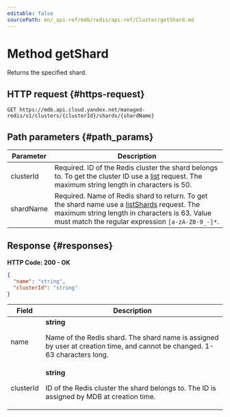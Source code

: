 ```yaml
---
editable: false
sourcePath: en/_api-ref/mdb/redis/api-ref/Cluster/getShard.md
---
```


# Method getShard
Returns the specified shard.
 

 
## HTTP request {#https-request}
```
GET https://mdb.api.cloud.yandex.net/managed-redis/v1/clusters/{clusterId}/shards/{shardName}
```
 
## Path parameters {#path_params}
 
Parameter | Description
--- | ---
clusterId | Required. ID of the Redis cluster the shard belongs to. To get the cluster ID use a [list](/docs/managed-redis/api-ref/Cluster/list) request.  The maximum string length in characters is 50.
shardName | Required. Name of Redis shard to return. To get the shard name use a [listShards](/docs/managed-redis/api-ref/Cluster/listShards) request.  The maximum string length in characters is 63. Value must match the regular expression `` [a-zA-Z0-9_-]* ``.
 
## Response {#responses}
**HTTP Code: 200 - OK**

```json 
{
  "name": "string",
  "clusterId": "string"
}
```

 
Field | Description
--- | ---
name | **string**<br><p>Name of the Redis shard. The shard name is assigned by user at creation time, and cannot be changed. 1-63 characters long.</p> 
clusterId | **string**<br><p>ID of the Redis cluster the shard belongs to. The ID is assigned by MDB at creation time.</p> 
